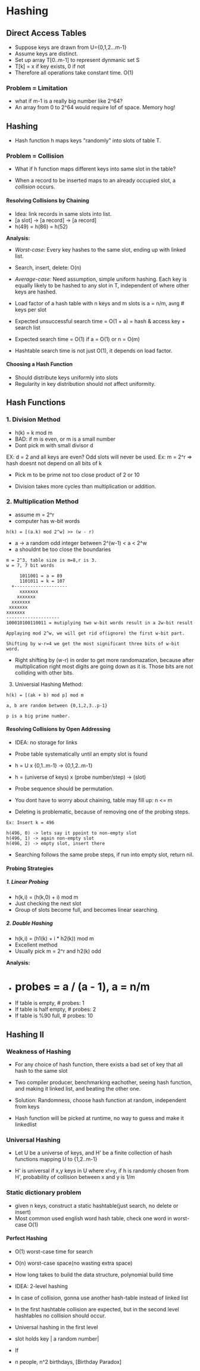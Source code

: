 # Hashing

## Direct Access Tables

- Suppose keys are drawn from U={0,1,2...m-1}
- Assume keys are distinct.
- Set up array T[0..m-1] to represent dynmanic set S
- T[k] = x if key exists, 0 if not
- Therefore all operations take constant time. O(1)

### Problem = Limitation

- what if m-1 is a really big number like 2^64?
- An array from 0 to 2^64 would require lof of space. Memory hog!

## Hashing

- Hash function h maps keys "randomly" into slots of table T.

### Problem = Collision

- What if h function maps different keys into same slot in the table?

- When a record to be inserted maps to an already occupied slot, a *collision*
  occurs.

#### Resolving Collisions by Chaining

- Idea: link records in same slots into list.
- [a slot] -> [a record] -> [a record]
- h(49) = h(86) = h(52)

**Analysis:**

- *Worst-case:* Every key hashes to the same slot, ending up with linked list.
- Search, insert, delete: O(n)

- *Average-case:* Need assumption, simple uniform hashing. Each key is equally
  likely to be hashed to any slot in T, independent of where other keys are
  hashed.

- Load factor of a hash table with n keys and m slots is a = n/m, avrg # keys
  per slot

- Expected unsuccessful search time = O(1 + a) = hash & access key + search list
- Expected search time = O(1) if a = O(1) or n = O(m)

- Hashtable search time is not just O(1), it depends on load factor.

#### Choosing a Hash Function

- Should distribute keys uniformly into slots
- Regularity in key distribution should not affect uniformity.

## Hash Functions

### 1. Division Method

- h(k) = k mod m
- BAD: if m is even, or m is a small number
- Dont pick m with small divisor d

EX: d = 2 and all keys are even? Odd slots will never be used.
Ex: m = 2^r => hash doesnt not depend on all bits of k

- Pick m to be prime not too close product of 2 or 10

- Division takes more cycles than multiplication or addition.

### 2. Multiplication Method

- assume m = 2^r
- computer has w-bit words

```shell
h(k) = [(a.k) mod 2^w] >> (w - r)
```
- a -> a random odd integer between 2^(w-1) < a < 2^w
- a shouldnt be too close the boundaries

```shell
m = 2^3, table size is m=8,r is 3.
w = 7, 7 bit words

     1011001 = a = 89
     1101011 = k = 107
  +--------------------
     xxxxxxx
    xxxxxxx
  xxxxxxx
 xxxxxxx
xxxxxxx
--------------------
100010100110011 = mutiplying two w-bit words result in a 2w-bit result

Applaying mod 2^w, we will get rid of(ignore) the first w-bit part.

Shifting by w-r=4 we get the most significant three bits of w-bit word.
```

- Right shifting by (w-r) in order to get more randomazation, because after
  multiplication right most digits are going down as it is. Those bits are not
  colliding with other bits.

3. Universial Hashing Method:

```shell
h(k) = [(ak + b) mod p] mod m

a, b are random between {0,1,2,3..p-1}

p is a big prime number.
```

#### Resolving Collisions by Open Addressing

- IDEA: no storage for links

- Probe table systematically until an empty slot is found

- h = U x {0,1..m-1} -> {0,1,2..m-1}
- h = (universe of keys) x (probe number/step) -> (slot)
- Probe sequence should be permutation.
- You dont have to worry about chaining, table may fill up: n <= m
- Deleting is problematic, because of removing one of the probing steps.


```shell
Ex: Insert k = 496

h(496, 0) -> lets say it ppoint to non-empty slot
h(496, 1) -> again non-empty slot
h(496, 2) -> empty slot, insert there
```
- Searching follows the same probe steps, if run into empty slot, return nil.

#### Probing Strategies

##### 1. Linear Probing

- h(k,i) = (h(k,0) + i) mod m
- Just checking the next slot
- Group of slots become full, and becomes linear searching.

##### 2. Double Hashing

- h(k,i) = (h1(k) + i * h2(k)) mod m
- Excellent method
- Usually pick m = 2^r and h2(k) odd

**Analysis:**

- # probes = a / (a - 1), a = n/m
- If table is empty, # probes: 1
- If table is half empty, # probes: 2
- If table is %90 full, # probes: 10

## Hashing II

### Weakness of Hashing

- For any choice of hash function, there exists a bad set of key that all hash
  to the same slot

- Two compiler producer, benchmarking eachother, seeing hash function, and
  making it linked list, and beating the other one.

- Solution: Randomness, choose hash function at random, independent from keys
- Hash function will be picked at runtime, no way to guess and make it linkedlist

### Universal Hashing

- Let U be a universe of keys, and H' be a finite collection of hash functions
  mapping U to {1,2..m-1}

- H' is universal if x,y keys in U where x!=y, if h is randomly chosen from H',
  probability of collision between x and y is 1/m


### Static dictionary problem

- given n keys, construct a static hashtable(just search, no delete or insert)
- Most common used english word hash table, check one word in worst-case O(1)

#### Perfect Hashing

- O(1) worst-case time for search
- O(n) worst-case space(no wasting extra space)
- How long takes to build the data structure, polynomial build time

- IDEA: 2-level hashing
- In case of collision, gonna use another hash-table instead of linked list
- In the first hashtable collision are expected, but in the second level
  hashtables no collision should occur.

- Universal hashing in the first level
- slot holds key | a random number|
- If


- n people, n^2 birthdays, [Birthday Paradox]
